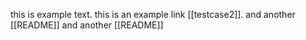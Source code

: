 this is example text.
this is an example link [[testcase2]]. and another [[README]]
and another [[README]]
